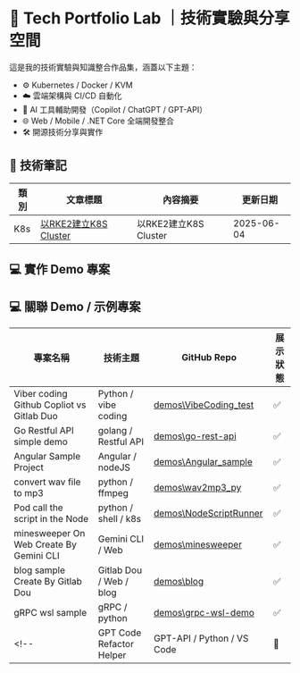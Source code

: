 # 🧠 Tech Portfolio Lab ｜技術實驗與分享空間

這是我的技術實驗與知識整合作品集，涵蓋以下主題：

- ⚙️ Kubernetes / Docker / KVM
- ☁️ 雲端架構與 CI/CD 自動化
- 🧠 AI 工具輔助開發（Copilot / ChatGPT / GPT-API）
- 🌐 Web / Mobile / .NET Core 全端開發整合
- 🛠️ 開源技術分享與實作

## 📘 技術筆記


| 類別 | 文章標題 | 內容摘要 | 更新日期 |
|------|----------|----------|----------|
| K8s | [以RKE2建立K8S Cluster](build_cluster_by_rke2.md)|以RKE2建立K8S Cluster|2025-06-04|
## 💻 實作 Demo 專案


## 💻 關聯 Demo / 示例專案

| 專案名稱 | 技術主題 | GitHub Repo | 展示狀態 |
|----------|------------|--------------|--------------|
| Viber coding Github Copliot vs Gitlab Duo | Python / vibe coding | [demos\VibeCoding_test](demos\VibeCoding_test) | ✅ |
| Go Restful API simple demo | golang / Restful API  | [demos\go-rest-api](demos\go-rest-api) | ✅ |
| Angular Sample Project | Angular / nodeJS | [demos\Angular_sample ](demos\Angular_sample) | ✅ |
| convert wav file to mp3 | python / ffmpeg | [demos\wav2mp3_py ](demos\wav2mp3_py) | ✅ |
| Pod call the script in the Node | python / shell / k8s | [demos\NodeScriptRunner ](demos\NodeScriptRunner) | ✅ |
| minesweeper On Web Create By Gemini CLI | Gemini CLI / Web | [demos\minesweeper ](demos\minesweeper) | ✅ |
| blog sample Create By Gitlab Dou | Gitlab Dou / Web / blog | [demos\blog ](demos\blog) | ✅ |
| gRPC wsl sample | gRPC / python  | [demos\grpc-wsl-demo ](demos\grpc-wsl-demo) | ✅ |
<!-- | GPT Code Refactor Helper | GPT-API / Python / VS Code | 🔗 | 構思中 |-->


<!-- 
## 📫 聯絡方式與更新

- Notion 作品集展示（建置中）
- Medium 技術筆記（建置中）

-->
